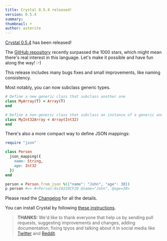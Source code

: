 ```yaml
---
title: Crystal 0.5.4 released!
version: 0.5.4
summary:
thumbnail: +
author: asterite
---
```


[Crystal 0.5.4](https://github.com/crystal-lang/crystal/releases/tag/0.5.4) has been released!

The [GitHub repository](https://github.com/crystal-lang/crystal) recently surpassed the 1000 stars,
which might mean there's real interest in this language.
Let's make it possible and have fun along the way! :-)

This release includes many bugs fixes and small improvements, like naming consistency.

Most notably, you can now subclass generic types.

```ruby
# Define a new generic class that subclass another one
class MyArray(T) < Array(T)
end

# Define a non-generic class that subclass an instance of a generic another one
class MyInt32Array < Array(Int32)
end
```

There's also a more compact way to define JSON mappings:

```ruby
require "json"

class Person
  json_mapping({
    name: String,
    age: Int32
  })
end

person = Person.from_json %({"name": "John", "age": 30})
p person #=> #<Person:0x10220CF20 @name="John", @age=30>
```

Please read the [Changelog](https://github.com/crystal-lang/crystal/releases/tag/0.5.4) for all the details.

You can install Crystal by following [these instructions](/install).

> **THANKS:**
> We'd like to thank everyone that help us by sending pull requests, suggesting improvements and changes,
> adding documentation, fixing tpyos and talking about it in social media like [Twitter](https://twitter.com/search?q=crystal-lang.org)
> and [Reddit](http://www.reddit.com/r/crystal_programming).
